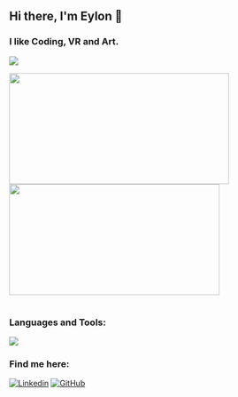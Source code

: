 ## Hi there, I'm Eylon 👋
### I like Coding, VR and Art.

<a><img src="https://badge42.vercel.app/api/v2/clfi9m8y2002108l7i78jujoy/stats?cursusId=21&coalitionId=undefined"/>

<table>
    <tr>
        <a href="https://github.com/ey-lon">
            <img src="https://awesome-github-stats.azurewebsites.net/user-stats/ey-lon?cardType=level&theme=tokyonight" width="397" height="200">
        </a> 
        <a href="https://github.com/ey-lon?tab=repositories">
            <img src="https://github-readme-stats.vercel.app/api/top-langs/?username=ey-lon&hide=swift,roff,perl&layout=compact&theme=tokyonight" width="380" height="200">
        </a>
    </tr>
</table>

### Languages and Tools:
<p align="left">
    <img src="https://skillicons.dev/icons?i=linux,c,bash,vscode,vim,git,photoshop"/>
</p>
    
### Find me here:
<a  href="https://www.linkedin.com/in/a-bettini/">![Linkedin](https://skillicons.dev/icons?i=linkedin)</a>
<a  href="https://www.github.com/ey-lon/">![GitHub](https://skillicons.dev/icons?i=github)</a>

<!--
<a href="https://www.instagram.com/eylon_vr/">![My Skills](https://skillicons.dev/icons?i=instagram)</a>
-->

<!--
**ey-lon/ey-lon** is a ✨ _special_ ✨ repository because its `README.md` (this file) appears on your GitHub profile.

Here are some ideas to get you started:

- 🔭 I’m currently working on ...
- 🌱 I’m currently learning ...
- 👯 I’m looking to collaborate on ...
- 🤔 I’m looking for help with ...
- 💬 Ask me about ...
- 📫 How to reach me: ...
- 😄 Pronouns: ...
- ⚡ Fun fact: ...
-->
